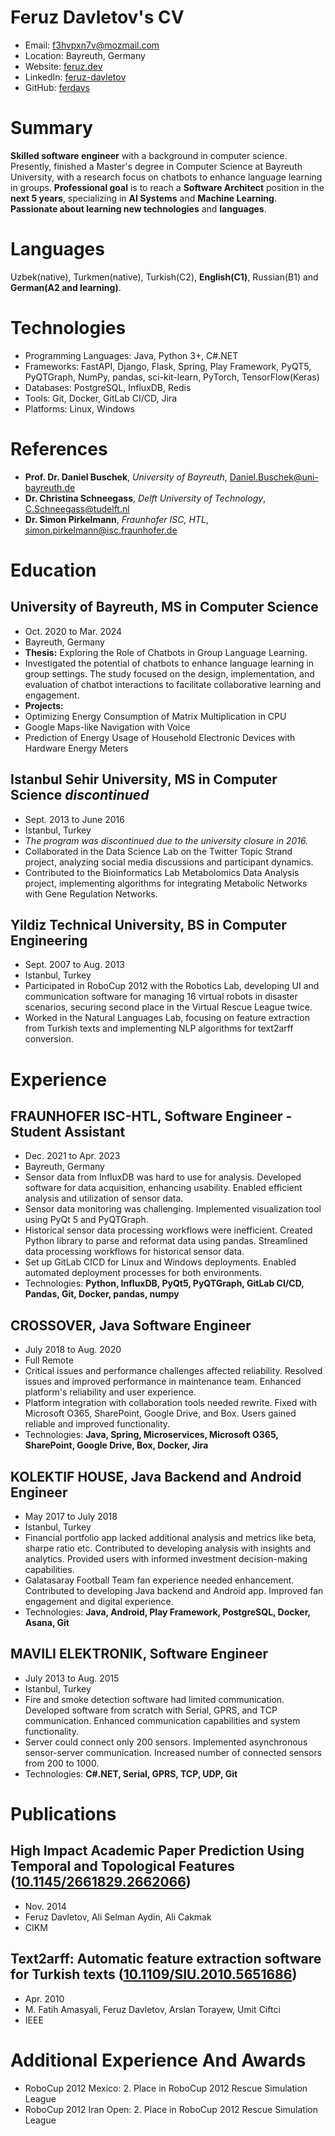 # Feruz Davletov's CV

- Email: [f3hvpxn7v@mozmail.com](mailto:f3hvpxn7v@mozmail.com)
- Location: Bayreuth, Germany
- Website: [feruz.dev](https://feruz.dev/)
- LinkedIn: [feruz-davletov](https://linkedin.com/in/feruz-davletov)
- GitHub: [ferdavs](https://github.com/ferdavs)


# Summary

**Skilled software engineer** with a background in computer science. Presently, finished a Master's degree in Computer Science at Bayreuth University, with a research focus on chatbots to enhance language learning in groups. **Professional goal** is to reach a **Software Architect** position in the **next 5 years**, specializing in **AI Systems** and **Machine Learning**. **Passionate about learning new technologies** and **languages**.

# Languages

Uzbek(native), Turkmen(native), Turkish(C2), **English(C1)**, Russian(B1) and **German(A2 and learning)**.

# Technologies

- Programming Languages: Java, Python 3+, C#.NET
- Frameworks: FastAPI, Django, Flask, Spring, Play Framework, PyQT5, PyQTGraph, NumPy, pandas, sci-kit-learn, PyTorch, TensorFlow(Keras)
- Databases: PostgreSQL, InfluxDB, Redis
- Tools: Git, Docker, GitLab CI/CD, Jira
- Platforms: Linux, Windows
# References

- **Prof. Dr. Daniel Buschek**, *University of Bayreuth*, [Daniel.Buschek@uni-bayreuth.de](mailto:Daniel.Buschek@uni-bayreuth.de)
- **Dr. Christina Schneegass**, *Delft University of Technology*, [C.Schneegass@tudelft.nl](mailto:C.Schneegass@tudelft.nl)
- **Dr. Simon Pirkelmann**, *Fraunhofer ISC, HTL*, [simon.pirkelmann@isc.fraunhofer.de](mailto:simon.pirkelmann@isc.fraunhofer.de)
# Education

## University of Bayreuth, MS in Computer Science

- Oct. 2020 to Mar. 2024 
- Bayreuth, Germany 
- **Thesis:** Exploring the Role of Chatbots in Group Language Learning.
- Investigated the potential of chatbots to enhance language learning in group settings. The study focused on the design, implementation, and evaluation of chatbot interactions to facilitate collaborative learning and engagement.
- **Projects:**
- Optimizing Energy Consumption of Matrix Multiplication in CPU
- Google Maps-like Navigation with Voice
- Prediction of Energy Usage of Household Electronic Devices with Hardware Energy Meters

## Istanbul Sehir University, MS in Computer Science  *discontinued*

- Sept. 2013 to June 2016 
- Istanbul, Turkey 
- *The program was discontinued due to the university closure in 2016.*
- Collaborated in the Data Science Lab on the Twitter Topic Strand project, analyzing social media discussions and participant dynamics.
- Contributed to the Bioinformatics Lab Metabolomics Data Analysis project, implementing algorithms for integrating Metabolic Networks with Gene Regulation Networks.

## Yildiz Technical University, BS in Computer Engineering

- Sept. 2007 to Aug. 2013 
- Istanbul, Turkey 
- Participated in RoboCup 2012 with the Robotics Lab, developing UI and communication software for managing 16 virtual robots in disaster scenarios, securing second place in the Virtual Rescue League twice.
- Worked in the Natural Languages Lab, focusing on feature extraction from Turkish texts and implementing NLP algorithms for text2arff conversion.

# Experience

## FRAUNHOFER ISC-HTL, **Software Engineer - Student Assistant**

- Dec. 2021 to Apr. 2023 
- Bayreuth, Germany 
- Sensor data from InfluxDB was hard to use for analysis. Developed software for data acquisition, enhancing usability. Enabled efficient analysis and utilization of sensor data.
- Sensor data monitoring was challenging. Implemented visualization tool using PyQt 5 and PyQTGraph.
- Historical sensor data processing workflows were inefficient. Created Python library to parse and reformat data using pandas. Streamlined data processing workflows for historical sensor data.
- Set up GitLab CICD for Linux and Windows deployments. Enabled automated deployment processes for both environments.
- Technologies: **Python, InfluxDB, PyQt5, PyQTGraph, GitLab CI/CD, Pandas, Git, Docker, pandas, numpy**

## CROSSOVER, **Java Software Engineer**

- July 2018 to Aug. 2020 
- Full Remote 
- Critical issues and performance challenges affected reliability. Resolved issues and improved performance in maintenance team. Enhanced platform's reliability and user experience.
- Platform integration with collaboration tools needed rewrite. Fixed with Microsoft O365, SharePoint, Google Drive, and Box. Users gained reliable and improved functionality.
- Technologies: **Java, Spring, Microservices, Microsoft O365, SharePoint, Google Drive, Box, Docker, Jira**

## KOLEKTIF HOUSE, **Java Backend and Android Engineer**

- May 2017 to July 2018 
- Istanbul, Turkey 
- Financial portfolio app lacked additional analysis and metrics like beta, sharpe ratio etc. Contributed to developing analysis with insights and analytics. Provided users with informed investment decision-making capabilities.
- Galatasaray Football Team fan experience needed enhancement. Contributed to developing Java backend and Android app. Improved fan engagement and digital experience.
- Technologies: **Java, Android, Play Framework, PostgreSQL, Docker, Asana, Git**

## MAVILI ELEKTRONIK, **Software Engineer**

- July 2013 to Aug. 2015 
- Istanbul, Turkey 
- Fire and smoke detection software had limited communication. Developed software from scratch with Serial, GPRS, and TCP communication. Enhanced communication capabilities and system functionality.
- Server could connect only 200 sensors. Implemented asynchronous sensor-server communication. Increased number of connected sensors from 200 to 1000.
- Technologies: **C#.NET, Serial, GPRS, TCP, UDP, Git**

# Publications

## High Impact Academic Paper Prediction Using Temporal and Topological Features ([10.1145/2661829.2662066](https://doi.org/10.1145/2661829.2662066))
- Nov. 2014
- Feruz Davletov, Ali Selman Aydin, Ali Cakmak
- CIKM 
## Text2arff: Automatic feature extraction software for Turkish texts ([10.1109/SIU.2010.5651686](https://doi.org/10.1109/SIU.2010.5651686))
- Apr. 2010
- M. Fatih Amasyali, Feruz Davletov, Arslan Torayew, Umit Ciftci
- IEEE 
# Additional Experience And Awards

- RoboCup 2012 Mexico: 2. Place in RoboCup 2012 Rescue Simulation League
- RoboCup 2012 Iran Open: 2. Place in RoboCup 2012 Rescue Simulation League
